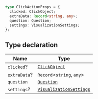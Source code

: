```ts
type ClickActionProps = {
  clicked: ClickObject;
  extraData: Record<string, any>;
  question: Question;
  settings: VisualizationSettings;
};
```

## Type declaration

| Name | Type |
| ------ | ------ |
| <a id="clicked"></a> `clicked`? | [`ClickObject`](../../../../MetabaseProvider/internal-types/interfaces/ClickObject.md) |
| <a id="extradata"></a> `extraData`? | `Record`\<`string`, `any`\> |
| <a id="question"></a> `question` | [`Question`](../../../../MetabaseProvider/internal-types/classes/Question.md) |
| <a id="settings"></a> `settings`? | [`VisualizationSettings`](../../../../MetabaseProvider/internal-types/type-aliases/VisualizationSettings.md) |
